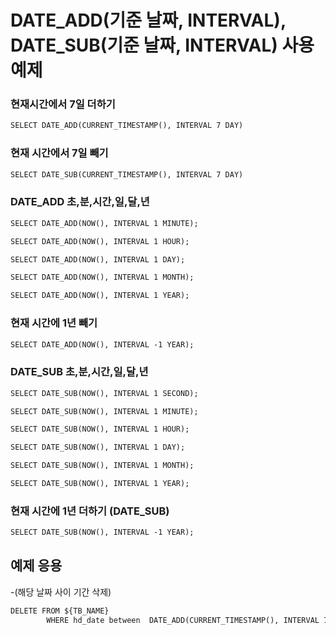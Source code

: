 # DATE_ADD(기준 날짜, INTERVAL), DATE_SUB(기준 날짜, INTERVAL) 사용 예제

### 현재시간에서 7일 더하기

```xml
SELECT DATE_ADD(CURRENT_TIMESTAMP(), INTERVAL 7 DAY)
```

### 현재 시간에서  7일 빼기

```xml
SELECT DATE_SUB(CURRENT_TIMESTAMP(), INTERVAL 7 DAY)
```

### DATE_ADD 초,분,시간,일,달,년
```xml
SELECT DATE_ADD(NOW(), INTERVAL 1 MINUTE);

SELECT DATE_ADD(NOW(), INTERVAL 1 HOUR);

SELECT DATE_ADD(NOW(), INTERVAL 1 DAY);

SELECT DATE_ADD(NOW(), INTERVAL 1 MONTH);

SELECT DATE_ADD(NOW(), INTERVAL 1 YEAR);

```
### 현재 시간에 1년 빼기
```xml
SELECT DATE_ADD(NOW(), INTERVAL -1 YEAR);
```

### DATE_SUB 초,분,시간,일,달,년
```xml
SELECT DATE_SUB(NOW(), INTERVAL 1 SECOND);

SELECT DATE_SUB(NOW(), INTERVAL 1 MINUTE);

SELECT DATE_SUB(NOW(), INTERVAL 1 HOUR);

SELECT DATE_SUB(NOW(), INTERVAL 1 DAY);

SELECT DATE_SUB(NOW(), INTERVAL 1 MONTH);

SELECT DATE_SUB(NOW(), INTERVAL 1 YEAR);

```
### 현재 시간에 1년 더하기 (DATE_SUB)
```xml
SELECT DATE_SUB(NOW(), INTERVAL -1 YEAR);
```

## 예제 응용 

-(해당 날짜 사이 기간 삭제)
```xml
DELETE FROM ${TB_NAME}
		WHERE hd_date between  DATE_ADD(CURRENT_TIMESTAMP(), INTERVAL 7 DAY) AND DATE_ADD(CURRENT_TIMESTAMP(), INTERVAL 30 DAY)
```


